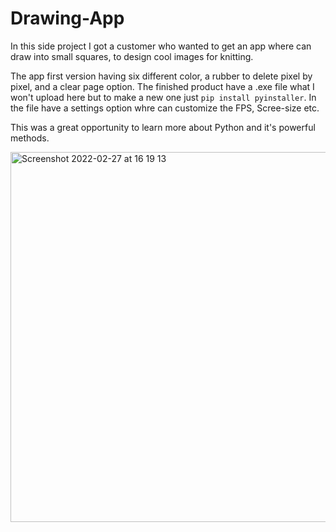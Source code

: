# Drawing-App

In this side project I got a customer who wanted to get an app where can draw into small squares, to design cool images for knitting.

The app first version having six different color, a rubber to delete pixel by pixel, and a clear page option.
The finished product have a .exe file what I won't upload here but to make a new one just ```pip install pyinstaller```.
In the file have a settings option whre can customize the FPS, Scree-size etc.

This was a great opportunity to learn more about Python and it's powerful methods.

<img width="592" alt="Screenshot 2022-02-27 at 16 19 13" src="https://user-images.githubusercontent.com/83179142/155886294-684ec5df-de82-4e73-885a-f0ae2bc9593d.png">
